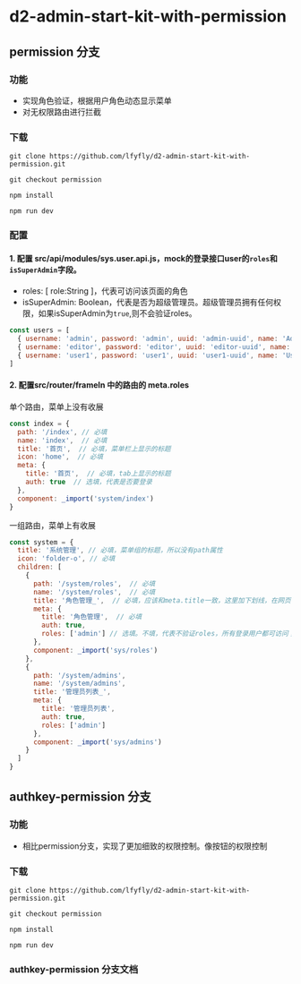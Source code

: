 # d2-admin-start-kit-with-permission


## permission 分支

### 功能
- 实现角色验证，根据用户角色动态显示菜单
- 对无权限路由进行拦截

### 下载

```
git clone https://github.com/lfyfly/d2-admin-start-kit-with-permission.git

git checkout permission

npm install

npm run dev
```

### 配置
#### 1. 配置 src/api/modules/sys.user.api.js，mock的登录接口user的`roles`和`isSuperAdmin`字段。

- roles: [ role:String ]，代表可访问该页面的角色
- isSuperAdmin: Boolean，代表是否为超级管理员。超级管理员拥有任何权限，如果isSuperAdmin为`true`,则不会验证roles。

```js
const users = [
  { username: 'admin', password: 'admin', uuid: 'admin-uuid', name: 'Admin', roles: ['admin'], isSuperAdmin: true },
  { username: 'editor', password: 'editor', uuid: 'editor-uuid', name: 'Editor', roles: ['editor'] },
  { username: 'user1', password: 'user1', uuid: 'user1-uuid', name: 'User1', roles: ['user'] }
]
```

#### 2. 配置src/router/frameIn 中的路由的 meta.roles

单个路由，菜单上没有收展

```js
const index = {
  path: '/index', // 必填
  name: 'index',  // 必填
  title: '首页',  // 必填，菜单栏上显示的标题
  icon: 'home',  // 必填
  meta: {
    title: '首页',  // 必填，tab上显示的标题
    auth: true  // 选填，代表是否要登录
  },
  component: _import('system/index')
}
```
一组路由，菜单上有收展


```js
const system = {
  title: '系统管理', // 必填，菜单组的标题，所以没有path属性
  icon: 'folder-o', // 必填
  children: [
    {
      path: '/system/roles',  // 必填
      name: '/system/roles',  // 必填
      title: '角色管理_',  // 必填，应该和meta.title一致，这里加下划线，在网页中可以看出是代表菜单的title显示
      meta: {
        title: '角色管理',  // 必填
        auth: true, 
        roles: ['admin'] // 选填。不填，代表不验证roles，所有登录用户都可访问；填了代表要验证roles。且不管meta.auth填了什么，都要求登录。
      },
      component: _import('sys/roles')
    },
    {
      path: '/system/admins',
      name: '/system/admins',
      title: '管理员列表_',
      meta: {
        title: '管理员列表',
        auth: true,
        roles: ['admin']
      },
      component: _import('sys/admins')
    }
  ]
}
```
## authkey-permission 分支

### 功能
- 相比permission分支，实现了更加细致的权限控制。像按钮的权限控制

### 下载
```
git clone https://github.com/lfyfly/d2-admin-start-kit-with-permission.git

git checkout permission

npm install

npm run dev
```

### authkey-permission 分支文档